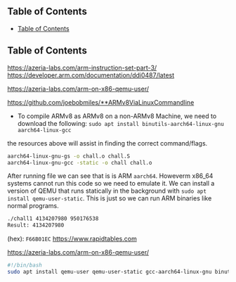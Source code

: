 ## Table of Contents

  - [Table of Contents](#Table\of\Contents)

## Table of Contents


https://azeria-labs.com/arm-instruction-set-part-3/
https://developer.arm.com/documentation/ddi0487/latest

https://azeria-labs.com/arm-on-x86-qemu-user/

https://github.com/joebobmiles/**ARMv8ViaLinuxCommandline
- To compile ARMv8 as ARMv8 on a non-ARMv8 Machine, we need to download the following:
`sudo apt install binutils-aarch64-linux-gnu aarch64-linux-gcc`

the resources above will assist in finding the correct command/flags.

```bash
aarch64-linux-gnu-gs -o chall.o chall.S
aarch64-linux-gnu-gcc -static -o chall chall.o

```
After running file we can see that is is ARM `aarch64`. Howeverm x86_64 systems cannot run this code so we need to emulate it. We can install a version of QEMU that runs statically in the background with `sudo apt install qemu-user-static`. This is just so we can run ARM binaries like normal programs.

```bash
./chall1 4134207980 950176538
Result: 4134207980
```
(hex): `F66B01EC`  https://www.rapidtables.com

https://azeria-labs.com/arm-on-x86-qemu-user/

```bash
#!/bin/bash
sudo apt install qemu-user qemu-user-static gcc-aarch64-linux-gnu binutils-aarch64-linux-gnu binutils-aarch64-linux-gnu-dbg build-essential aarch64-linux-gcc
```









